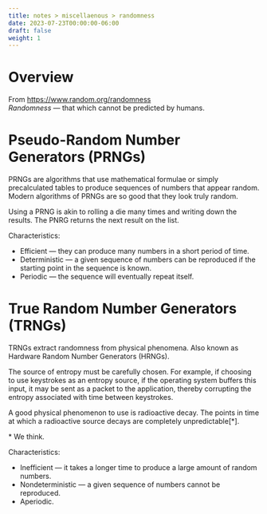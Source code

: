 ```yaml
---
title: notes > miscellaenous > randomness
date: 2023-07-23T00:00:00-06:00
draft: false
weight: 1
---
```


# Overview
From https://www.random.org/randomness  
*Randomness* — that which cannot be predicted by humans.

# Pseudo-Random Number Generators (PRNGs)
PRNGs are algorithms that use mathematical formulae or simply precalculated tables to produce sequences of numbers that appear random.  Modern algorithms of PRNGs are so good that they look truly random.

Using a PRNG is akin to rolling a die many times and writing down the results.  The PNRG returns the next result on the list.

Characteristics:
- Efficient — they can produce many numbers in a short period of time.
- Deterministic — a given sequence of numbers can be reproduced if the starting point in the sequence is known.
- Periodic — the sequence will eventually repeat itself.

# True Random Number Generators (TRNGs)
TRNGs extract randomness from physical phenomena.  Also known as Hardware Random Number Generators (HRNGs).  

The source of entropy must be carefully chosen.  For example, if choosing to use keystrokes as an entropy source, if the operating system buffers this input, it may be sent as a packet to the application, thereby corrupting the entropy associated with time between keystrokes.

A good physical phenomenon to use is radioactive decay.  The points in time at which a radioactive source decays are completely unpredictable[*].  

\* We think.

Characteristics:
- Inefficient — it takes a longer time to produce a large amount of random numbers.
- Nondeterministic — a given sequence of numbers cannot be reproduced.
- Aperiodic.

